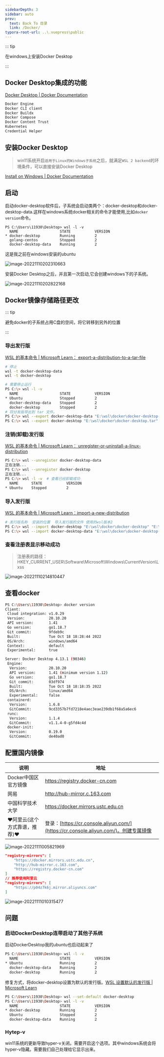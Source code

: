 ```yaml
---
sidebarDepth: 3
sidebar: auto
prev:
  text: Back To 目录
  link: /Docker/
typora-root-url: ..\.vuepress\public
---
```




::: tip

在windows上安装Docker Desktop

:::

## Docker Desktop集成的功能

[Docker Desktop | Docker Documentation](https://docs.docker.com/desktop/)

```sh
Docker Engine
Docker CLI client
Docker Buildx
Docker Compose
Docker Content Trust
Kubernetes
Credential Helper
```



## 安装Docker Desktop

> win11系统开启`适用于Linux的Windows子系统`之后，就满足`WSL 2 backend`的环境条件，可以直接安装Docker Desktop

[Install on Windows | Docker Documentation](https://docs.docker.com/desktop/install/windows-install/)

## 启动

启动docker-desktop软件后，子系统会启动类两个：docker-desktop和docker-desktop-data.这样在windows系统docker相关的命令才能使用,比如`docker version`命令。

```
PS C:\Users\11930\Desktop> wsl -l -v
  NAME                   STATE           VERSION
* docker-desktop         Running         2
  golang-centos          Stopped         2
  docker-desktop-data    Running         2
```

这是我之前在windows安装的ubuntu

![image-20221110202310663](/images/Docker/image-20221110202310663.png)

安装Docker Desktop之后，并且第一次启动,它会创建windows下的子系统。

![image-20221110202822168](/images/Docker/image-20221110202822168.png)

## Docker镜像存储路径更改

::: tip

避免docker的子系统占用C盘的空间，将它转移到另外的位置

:::



### 导出发行版

[WSL 的基本命令 | Microsoft Learn： export-a-distribution-to-a-tar-file](https://learn.microsoft.com/zh-cn/windows/wsl/basic-commands#export-a-distribution-to-a-tar-file)

```sh
# 停止
wsl -t docker-desktop-data
wsl -t docker-desktop
```



```sh
# 需要停止运行
PS C:\> wsl -l -v
  NAME                   STATE           VERSION
* Ubuntu                 Stopped         2
  docker-desktop-data    Stopped         2
  docker-desktop         Stopped         2
# 将分发版导出到 tar 文件。
PS C:\> wsl --export docker-desktop-data "E:\wsl\docker\docker-desktop-data.tar"
PS C:\> wsl --export docker-desktop "E:\wsl\docker\docker-desktop.tar"
```

### 注销(卸载)发行版

[WSL 的基本命令 | Microsoft Learn： unregister-or-uninstall-a-linux-distribution](https://learn.microsoft.com/zh-cn/windows/wsl/basic-commands#unregister-or-uninstall-a-linux-distribution)

```sh
PS C:\> wsl --unregister docker-desktop-data
正在注销...
PS C:\> wsl --unregister docker-desktop
正在注销...
PS C:\> wsl -l -v  # 查看已经卸载成功
  NAME      STATE           VERSION
* Ubuntu    Stopped         2
```

### 导入发行版

[WSL 的基本命令 | Microsoft Learn：import-a-new-distribution](https://learn.microsoft.com/zh-cn/windows/wsl/basic-commands#import-a-new-distribution)

```sh
# 发行版名称  安装的位置  导入发行版的文件 使用的wsl版本2
PS C:\> wsl --import docker-desktop "E:\wsl\docker\docker-desktop" "E:\wsl\docker\docker-desktop.tar" --version 2
PS C:\> wsl --import docker-desktop-data "E:\wsl\docker\docker-desktop-data" "E:\wsl\docker\docker-desktop-data.tar" --version 2
```



### 查看注册表显示移动成功

> 注册表的路径：HKEY_CURRENT_USER\Software\Microsoft\Windows\CurrentVersion\Lxss

![image-20221110214810447](/images/Docker/image-20221110214810447.png)



## 查看docker

```sh
PS C:\Users\11930\Desktop> docker version
Client:
 Cloud integration: v1.0.29
 Version:           20.10.20
 API version:       1.41
 Go version:        go1.18.7
 Git commit:        9fdeb9c
 Built:             Tue Oct 18 18:28:44 2022
 OS/Arch:           windows/amd64
 Context:           default
 Experimental:      true

Server: Docker Desktop 4.13.1 (90346)
 Engine:
  Version:          20.10.20
  API version:      1.41 (minimum version 1.12)
  Go version:       go1.18.7
  Git commit:       03df974
  Built:            Tue Oct 18 18:18:35 2022
  OS/Arch:          linux/amd64
  Experimental:     false
 containerd:
  Version:          1.6.8
  GitCommit:        9cd3357b7fd7218e4aec3eae239db1f68a5a6ec6
 runc:
  Version:          1.1.4
  GitCommit:        v1.1.4-0-g5fd4c4d
 docker-init:
  Version:          0.19.0
  GitCommit:        de40ad0
```



## 配置国内镜像

| 说明                         | 地址                                                         |
| ---------------------------- | ------------------------------------------------------------ |
| Docker中国区官方镜像         | https://registry.docker-cn.com                               |
| 网易                         | http://hub-mirror.c.163.com                                  |
| 中国科学技术大学             | https://docker.mirrors.ustc.edu.cn                           |
| ❤️阿里云(这个方式靠谱，推荐)❤️ | 登录：[https://cr.console.aliyun.com/](https://cr.console.aliyun.com/)。创建专属镜像 |

![image-20221111005821969](/images/Docker/image-20221111005821969.png)



```json
"registry-mirrors": [
    "https://docker.mirrors.ustc.edu.cn",
    "http://hub-mirror.c.163.com",
    "https://registry.docker-cn.com"
]
// 推荐使用阿里云
"registry-mirrors": [
	"https://p04z7k6j.mirror.aliyuncs.com"
]
```

![image-20221111010315477](/images/Docker/image-20221111010315477.png)

## 问题

### 启动DockerDesktop连带启动了其他子系统

启动DockerDesktop我的ubuntu也启动起来了

```sh
PS C:\Users\11930\Desktop> wsl -l -v
  NAME                   STATE           VERSION
* Ubuntu                 Running         2
  docker-desktop-data    Running         2
  docker-desktop         Running         2
```

修复方式，将docker-desktop设置为默认的发行版。[WSL 设置默认的发行版 | Microsoft Learn](https://learn.microsoft.com/zh-cn/windows/wsl/basic-commands#set-default-linux-distribution)

```sh
PS C:\Users\11930\Desktop> wsl --set-default docker-desktop
PS C:\Users\11930\Desktop> wsl -l -v
  NAME                   STATE           VERSION
* docker-desktop         Running         2
  Ubuntu                 Stopped         2
  docker-desktop-data    Running         2
```

### Hytep-v

win11系统的更新导致hyper-v关闭。需要开启这个选项。其中windows系统会将hyper-v隐藏。需要我们自己处理给它显示出来。
